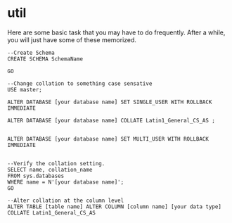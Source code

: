 # util

Here are some basic task that you may have to do frequently. After a while, you will just have some of these memorized.

```text
--Create Schema
CREATE SCHEMA SchemaName

GO

--Change collation to something case sensative
USE master;  

ALTER DATABASE [your database name] SET SINGLE_USER WITH ROLLBACK IMMEDIATE

ALTER DATABASE [your database name] COLLATE Latin1_General_CS_AS ;  
 

ALTER DATABASE [your database name] SET MULTI_USER WITH ROLLBACK IMMEDIATE


--Verify the collation setting.  
SELECT name, collation_name  
FROM sys.databases  
WHERE name = N'[your database name]';  
GO  

--Alter collation at the column level
ALTER TABLE [table name] ALTER COLUMN [column name] [your data type] COLLATE Latin1_General_CS_AS
```

